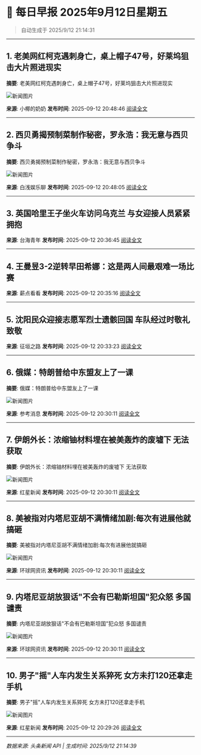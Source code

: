 # 📰 每日早报 2025年9月12日星期五

> 自动生成于 2025/9/12 21:14:31

---

## 1. 老美网红柯克遇刺身亡，桌上帽子47号，好莱坞狙击大片照进现实

**摘要**: 老美网红柯克遇刺身亡，桌上帽子47号，好莱坞狙击大片照进现实

![新闻图片](http://dingyue.ws.126.net/2025/0912/d50efc80j00t2h7l5001ud000q400esg.jpg)

**来源**: 小椰的奶奶
**发布时间**: 2025-09-12 20:48:46
[阅读全文](https://m.163.com/news/article/K99JTITE0553TKE7.html)

---

## 2. 西贝勇揭预制菜制作秘密，罗永浩：我无意与西贝争斗

**摘要**: 西贝勇揭预制菜制作秘密，罗永浩：我无意与西贝争斗

![新闻图片](http://dingyue.ws.126.net/2025/0912/4c3ef329j00t2h7jr00oqd0044g033cg.jpg)

**来源**: 白浅娱乐聊
**发布时间**: 2025-09-12 20:48:05
[阅读全文](https://m.163.com/news/article/K99JSAUP055616Y4.html)

---

## 3. 英国哈里王子坐火车访问乌克兰 与女迎接人员紧紧拥抱

**来源**: 台海青年
**发布时间**: 2025-09-12 20:36:45
[阅读全文](https://m.163.com/news/video/VQ8BH46GC.html)

---

## 4. 王曼昱3-2逆转早田希娜：这是两人间最艰难一场比赛

**来源**: 薪点看看
**发布时间**: 2025-09-12 20:35:16
[阅读全文](https://m.163.com/news/video/VW8BDU367.html)

---

## 5. 沈阳民众迎接志愿军烈士遗骸回国 车队经过时敬礼致敬

**来源**: 征垣之路
**发布时间**: 2025-09-12 20:33:23
[阅读全文](https://m.163.com/news/video/VX8BGT504.html)

---

## 6. 俄媒：特朗普给中东盟友上了一课

**摘要**: 俄媒：特朗普给中东盟友上了一课

![新闻图片](http://cms-bucket.ws.126.net/2025/0912/907da801p00t2h7bz0010c0009c0070c.png)

**来源**: 参考消息
**发布时间**: 2025-09-12 20:30:11
[阅读全文](https://m.163.com/news/article/K99566630514BQ68.html)

---

## 7. 伊朗外长：浓缩铀材料埋在被美轰炸的废墟下 无法获取

**摘要**: 伊朗外长：浓缩铀材料埋在被美轰炸的废墟下 无法获取

![新闻图片](http://cms-bucket.ws.126.net/2025/0912/52d8a5c3p00t2h7780023c0009c0070c.png)

**来源**: 红星新闻
**发布时间**: 2025-09-12 20:30:11
[阅读全文](https://m.163.com/news/article/K996K3BH051492T3.html)

---

## 8. 美被指对内塔尼亚胡不满情绪加剧:每次有进展他就搞砸

**摘要**: 美被指对内塔尼亚胡不满情绪加剧:每次有进展他就搞砸

![新闻图片](http://cms-bucket.ws.126.net/2025/0912/3b0cc020p00t2h72l0010c0009c0070c.png)

**来源**: 环球网资讯
**发布时间**: 2025-09-12 20:30:11
[阅读全文](https://m.163.com/news/article/K996NNKA0514R9OJ.html)

---

## 9. 内塔尼亚胡放狠话"不会有巴勒斯坦国"犯众怒 多国谴责

**摘要**: 内塔尼亚胡放狠话"不会有巴勒斯坦国"犯众怒 多国谴责

![新闻图片](http://cms-bucket.ws.126.net/2025/0912/7061b161p00t2h6xd005ic0009c0070c.png)

**来源**: 环球网资讯
**发布时间**: 2025-09-12 20:30:11
[阅读全文](https://m.163.com/news/article/K997CICE0514R9OJ.html)

---

## 10. 男子"摇"人车内发生关系猝死 女方未打120还拿走手机

**摘要**: 男子"摇"人车内发生关系猝死 女方未打120还拿走手机

![新闻图片](http://cms-bucket.ws.126.net/2025/0912/5720a3f5p00t2h6js0010c0009c0070c.png)

**来源**: 红星新闻
**发布时间**: 2025-09-12 20:29:26
[阅读全文](https://m.163.com/news/article/K998D18K051492T3.html)

---

*数据来源: 头条新闻 API | 生成时间: 2025/9/12 21:14:39*